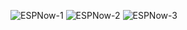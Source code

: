 ![ESPNow-1](https://user-images.githubusercontent.com/118679298/210228007-0df02057-7560-4389-8714-12e21a876dab.jpg)
![ESPNow-2](https://user-images.githubusercontent.com/118679298/210228071-b01dc91f-197d-4393-8b0e-dcc1271cb3b1.jpg)
![ESPNow-3](https://user-images.githubusercontent.com/118679298/210228157-ef04a973-0984-4a57-ac92-e5a5d3185f78.png)
